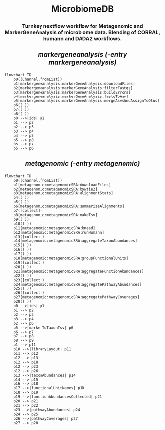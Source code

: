 # <p align=center>MicrobiomeDB</p>
### <p align=center>Turnkey nextflow workflow for Metagenomic and MarkerGeneAnalysis of microbiome data. Blending of CORRAL, humann and DADA2 workflows.</p>
## ***<p align=center>markergeneanalysis (-entry markergeneanalysis) </p>***  
``` mermaid
flowchart TD
    p0((Channel.fromList))
    p1[markergeneanalysis:markerGeneAnalysis:downloadFiles]
    p2[markergeneanalysis:markerGeneAnalysis:filterFastqs]
    p3[markergeneanalysis:markerGeneAnalysis:buildErrors]
    p4[markergeneanalysis:markerGeneAnalysis:fastqToAsv]
    p5[markergeneanalysis:markerGeneAnalysis:mergeAsvsAndAssignToOtus]
    p6(( ))
    p7(( ))
    p8(( ))
    p0 -->|ids| p1
    p1 --> p2
    p2 --> p3
    p3 --> p4
    p4 --> p5
    p5 --> p8
    p5 --> p7
    p5 --> p6
```
## ***<p align=center>metagenomic (-entry metagenomic) </p>*** 
``` mermaid
flowchart TD
    p0((Channel.fromList))
    p1[metagenomic:metagenomicSRA:downloadFiles]
    p2[metagenomic:metagenomicSRA:bowtie2]
    p3[metagenomic:metagenomicSRA:alignmentStats]
    p4(( ))
    p5(( ))
    p6[metagenomic:metagenomicSRA:summarizeAlignments]
    p7([collect])
    p8[metagenomic:metagenomicSRA:makeTsv]
    p9(( ))
    p10(( ))
    p11[metagenomic:metagenomicSRA:knead]
    p12[metagenomic:metagenomicSRA:runHumann]
    p13([collect])
    p14[metagenomic:metagenomicSRA:aggregateTaxonAbundances]
    p15(( ))
    p16(( ))
    p17(( ))
    p18[metagenomic:metagenomicSRA:groupFunctionalUnits]
    p19([collect])
    p20(( ))
    p21[metagenomic:metagenomicSRA:aggregateFunctionAbundances]
    p22(( ))
    p23([collect])
    p24[metagenomic:metagenomicSRA:aggregatePathwayAbundances]
    p25(( ))
    p26([collect])
    p27[metagenomic:metagenomicSRA:aggregatePathwayCoverages]
    p28(( ))
    p0 -->|ids| p1
    p1 --> p2
    p2 --> p3
    p3 --> p4
    p2 --> p6
    p5 -->|markerToTaxonTsv| p6
    p6 --> p7
    p7 --> p8
    p8 --> p9
    p1 --> p11
    p10 -->|libraryLayout| p11
    p11 --> p12
    p12 --> p13
    p12 --> p18
    p12 --> p23
    p12 --> p26
    p13 -->|taxonAbundances| p14
    p14 --> p15
    p16 --> p18
    p17 -->|functionalUnitNames| p18
    p18 --> p19
    p19 -->|functionAbundancesCollected| p21
    p20 --> p21
    p21 --> p22
    p23 -->|pathwayAbundances| p24
    p24 --> p25
    p26 -->|pathwayCoverages| p27
    p27 --> p28
```

